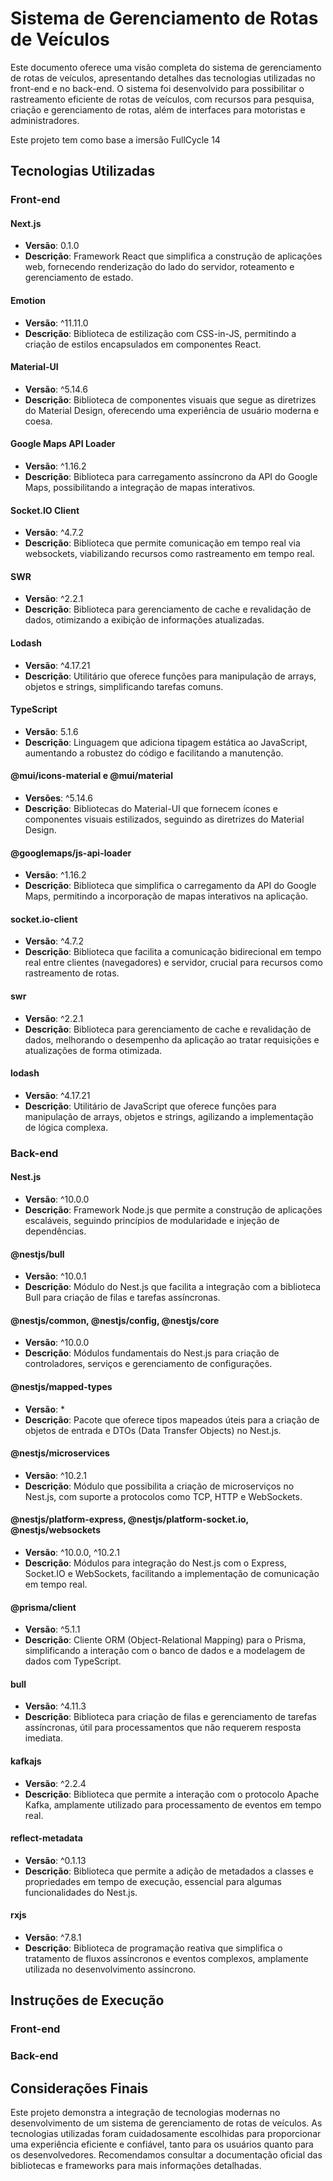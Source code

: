 # Sistema de Gerenciamento de Rotas de Veículos

Este documento oferece uma visão completa do sistema de gerenciamento de rotas de veículos, apresentando detalhes das tecnologias utilizadas no front-end e no back-end. O sistema foi desenvolvido para possibilitar o rastreamento eficiente de rotas de veículos, com recursos para pesquisa, criação e gerenciamento de rotas, além de interfaces para motoristas e administradores.

Este projeto tem como base a imersão FullCycle 14

## Tecnologias Utilizadas

### Front-end

#### Next.js
- **Versão**: 0.1.0
- **Descrição**: Framework React que simplifica a construção de aplicações web, fornecendo renderização do lado do servidor, roteamento e gerenciamento de estado.

#### Emotion
- **Versão**: ^11.11.0
- **Descrição**: Biblioteca de estilização com CSS-in-JS, permitindo a criação de estilos encapsulados em componentes React.

#### Material-UI
- **Versão**: ^5.14.6
- **Descrição**: Biblioteca de componentes visuais que segue as diretrizes do Material Design, oferecendo uma experiência de usuário moderna e coesa.

#### Google Maps API Loader
- **Versão**: ^1.16.2
- **Descrição**: Biblioteca para carregamento assíncrono da API do Google Maps, possibilitando a integração de mapas interativos.

#### Socket.IO Client
- **Versão**: ^4.7.2
- **Descrição**: Biblioteca que permite comunicação em tempo real via websockets, viabilizando recursos como rastreamento em tempo real.

#### SWR
- **Versão**: ^2.2.1
- **Descrição**: Biblioteca para gerenciamento de cache e revalidação de dados, otimizando a exibição de informações atualizadas.

#### Lodash
- **Versão**: ^4.17.21
- **Descrição**: Utilitário que oferece funções para manipulação de arrays, objetos e strings, simplificando tarefas comuns.

#### TypeScript
- **Versão**: 5.1.6
- **Descrição**: Linguagem que adiciona tipagem estática ao JavaScript, aumentando a robustez do código e facilitando a manutenção.

#### @mui/icons-material e @mui/material
- **Versões**: ^5.14.6
- **Descrição**: Bibliotecas do Material-UI que fornecem ícones e componentes visuais estilizados, seguindo as diretrizes do Material Design.

#### @googlemaps/js-api-loader
- **Versão**: ^1.16.2
- **Descrição**: Biblioteca que simplifica o carregamento da API do Google Maps, permitindo a incorporação de mapas interativos na aplicação.

#### socket.io-client
- **Versão**: ^4.7.2
- **Descrição**: Biblioteca que facilita a comunicação bidirecional em tempo real entre clientes (navegadores) e servidor, crucial para recursos como rastreamento de rotas.

#### swr
- **Versão**: ^2.2.1
- **Descrição**: Biblioteca para gerenciamento de cache e revalidação de dados, melhorando o desempenho da aplicação ao tratar requisições e atualizações de forma otimizada.

#### lodash
- **Versão**: ^4.17.21
- **Descrição**: Utilitário de JavaScript que oferece funções para manipulação de arrays, objetos e strings, agilizando a implementação de lógica complexa.

### Back-end

#### Nest.js
- **Versão**: ^10.0.0
- **Descrição**: Framework Node.js que permite a construção de aplicações escaláveis, seguindo princípios de modularidade e injeção de dependências.

#### @nestjs/bull
- **Versão**: ^10.0.1
- **Descrição**: Módulo do Nest.js que facilita a integração com a biblioteca Bull para criação de filas e tarefas assíncronas.

#### @nestjs/common, @nestjs/config, @nestjs/core
- **Versão**: ^10.0.0
- **Descrição**: Módulos fundamentais do Nest.js para criação de controladores, serviços e gerenciamento de configurações.

#### @nestjs/mapped-types
- **Versão**: *
- **Descrição**: Pacote que oferece tipos mapeados úteis para a criação de objetos de entrada e DTOs (Data Transfer Objects) no Nest.js.

#### @nestjs/microservices
- **Versão**: ^10.2.1
- **Descrição**: Módulo que possibilita a criação de microserviços no Nest.js, com suporte a protocolos como TCP, HTTP e WebSockets.

#### @nestjs/platform-express, @nestjs/platform-socket.io, @nestjs/websockets
- **Versão**: ^10.0.0, ^10.2.1
- **Descrição**: Módulos para integração do Nest.js com o Express, Socket.IO e WebSockets, facilitando a implementação de comunicação em tempo real.

#### @prisma/client
- **Versão**: ^5.1.1
- **Descrição**: Cliente ORM (Object-Relational Mapping) para o Prisma, simplificando a interação com o banco de dados e a modelagem de dados com TypeScript.

#### bull
- **Versão**: ^4.11.3
- **Descrição**: Biblioteca para criação de filas e gerenciamento de tarefas assíncronas, útil para processamentos que não requerem resposta imediata.

#### kafkajs
- **Versão**: ^2.2.4
- **Descrição**: Biblioteca que permite a interação com o protocolo Apache Kafka, amplamente utilizado para processamento de eventos em tempo real.

#### reflect-metadata
- **Versão**: ^0.1.13
- **Descrição**: Biblioteca que permite a adição de metadados a classes e propriedades em tempo de execução, essencial para algumas funcionalidades do Nest.js.

#### rxjs
- **Versão**: ^7.8.1
- **Descrição**: Biblioteca de programação reativa que simplifica o tratamento de fluxos assíncronos e eventos complexos, amplamente utilizada no desenvolvimento assíncrono.

## Instruções de Execução

### Front-end


### Back-end



## Considerações Finais

Este projeto demonstra a integração de tecnologias modernas no desenvolvimento de um sistema de gerenciamento de rotas de veículos. As tecnologias utilizadas foram cuidadosamente escolhidas para proporcionar uma experiência eficiente e confiável, tanto para os usuários quanto para os desenvolvedores. Recomendamos consultar a documentação oficial das bibliotecas e frameworks para mais informações detalhadas.
